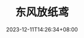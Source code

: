 ---
title: "东风放纸鸢"
description: 
date: 2023-12-11T14:26:34+08:00
image: 
categories: 
  - 泄水置平地
tags:
  - 镇江
hidden: true
comments: true
draft: true
---